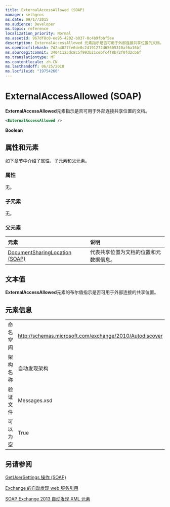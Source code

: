 ```yaml
---
title: ExternalAccessAllowed (SOAP)
manager: sethgros
ms.date: 09/17/2015
ms.audience: Developer
ms.topic: reference
localization_priority: Normal
ms.assetid: 967df8c0-ee95-4202-b037-0c4b9fbbf5ee
description: ExternalAccessAllowed 元素指示是否可用于外部连接共享位置的文档。
ms.openlocfilehash: 7d2a4027fe6de0c24191272d65605310af6a16bf
ms.sourcegitcommit: 34041125dc8c5f993b21cebfc4f8b72f0fd2cb6f
ms.translationtype: MT
ms.contentlocale: zh-CN
ms.lasthandoff: 06/25/2018
ms.locfileid: "19754260"
---
```

# <a name="externalaccessallowed-soap"></a>ExternalAccessAllowed (SOAP)

**ExternalAccessAllowed**元素指示是否可用于外部连接共享位置的文档。 
  
```XML
<ExternalAccessAllowed /> 
```

 **Boolean**
## <a name="attributes-and-elements"></a>属性和元素

如下章节中介绍了属性、子元素和父元素。
  
### <a name="attributes"></a>属性

无。
  
### <a name="child-elements"></a>子元素

无。
  
### <a name="parent-elements"></a>父元素

|**元素**|**说明**|
|:-----|:-----|
|[DocumentSharingLocation (SOAP)](documentsharinglocation-soap.md) <br/> |代表共享位置为文档的位置和元数据信息。  <br/> |
   
## <a name="text-value"></a>文本值

**ExternalAccessAllowed**元素的布尔值指示是否可用于外部连接的共享位置。 
  
## <a name="element-information"></a>元素信息

|||
|:-----|:-----|
|命名空间  <br/> |http://schemas.microsoft.com/exchange/2010/Autodiscover  <br/> |
|架构名称  <br/> |自动发现架构  <br/> |
|验证文件  <br/> |Messages.xsd  <br/> |
|可以为空  <br/> |True  <br/> |
   
## <a name="see-also"></a>另请参阅



[GetUserSettings 操作 (SOAP)](getusersettings-operation-soap.md)


[Exchange 的自动发现 web 服务引用](autodiscover-web-service-reference-for-exchange.md)
  
[SOAP Exchange 2013 自动发现 XML 元素](soap-autodiscover-xml-elements-for-exchange-2013.md)

